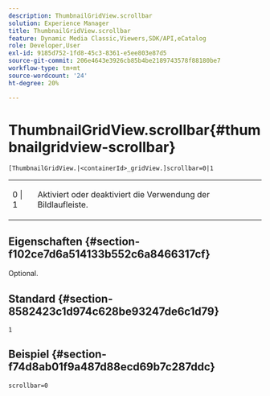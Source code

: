 ```yaml
---
description: ThumbnailGridView.scrollbar
solution: Experience Manager
title: ThumbnailGridView.scrollbar
feature: Dynamic Media Classic,Viewers,SDK/API,eCatalog
role: Developer,User
exl-id: 9185d752-1fd8-45c3-8361-e5ee803e87d5
source-git-commit: 206e4643e3926cb85b4be2189743578f88180be7
workflow-type: tm+mt
source-wordcount: '24'
ht-degree: 20%

---
```


# ThumbnailGridView.scrollbar{#thumbnailgridview-scrollbar}

`[ThumbnailGridView.|<containerId>_gridView.]scrollbar=0|1`

<table id="table_70E6FDB62C2C4DBBB26BEBAD37A181AD"> 
 <tbody> 
  <tr> 
   <td> <p> <span class="codeph"> 0 | 1</span> </p> </td> 
   <td> <p> Aktiviert oder deaktiviert die Verwendung der Bildlaufleiste. </p> </td> 
  </tr> 
 </tbody> 
</table>

## Eigenschaften {#section-f102ce7d6a514133b552c6a8466317cf}

Optional.

## Standard {#section-8582423c1d974c628be93247de6c1d79}

`1`

## Beispiel {#section-f74d8ab01f9a487d88ecd69b7c287ddc}

`scrollbar=0`
